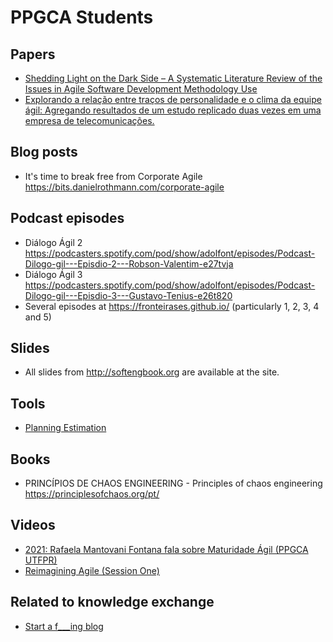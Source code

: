 # PPGCA Students

## Papers

- [Shedding Light on the Dark Side – A Systematic Literature Review of the Issues in Agile Software Development Methodology Use](https://www.sciencedirect.com/science/article/abs/pii/S0164121224000098?dgcid=raven_sd_aip_email)
- [Explorando a relação entre traços de personalidade e o clima da equipe ágil: Agregando resultados de um estudo replicado duas vezes em uma empresa de telecomunicações.](https://x.com/FronteirasES/status/1755626505051246657?s=20)

## Blog posts

- It's time to break free from Corporate Agile https://bits.danielrothmann.com/corporate-agile


## Podcast episodes 

- Diálogo Ágil 2 https://podcasters.spotify.com/pod/show/adolfont/episodes/Podcast-Dilogo-gil---Episdio-2---Robson-Valentim-e27tvja
- Diálogo Ágil 3 https://podcasters.spotify.com/pod/show/adolfont/episodes/Podcast-Dilogo-gil---Episdio-3---Gustavo-Tenius-e26t820
- Several episodes at https://fronteirases.github.io/ (particularly 1, 2, 3, 4 and 5) 

## Slides
- All slides from http://softengbook.org are available at the site.


## Tools 

- [Planning Estimation](https://teamlead.tools/)

## Books

- PRINCÍPIOS DE CHAOS ENGINEERING - Principles of chaos engineering https://principlesofchaos.org/pt/


## Videos

- [2021: Rafaela Mantovani Fontana fala sobre Maturidade Ágil (PPGCA UTFPR)](https://www.youtube.com/watch?v=urG5C6zAfZs)
- [Reimagining Agile (Session One)](https://www.agilealliance.org/resources/videos/reimagining-agile-session-one/)

## Related to knowledge exchange

- [Start a f___ing blog](https://startafuckingblog.com/)


